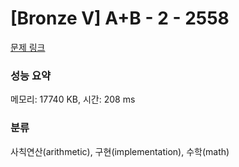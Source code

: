# [Bronze V] A+B - 2 - 2558 

[문제 링크](https://www.acmicpc.net/problem/2558) 

### 성능 요약

메모리: 17740 KB, 시간: 208 ms

### 분류

사칙연산(arithmetic), 구현(implementation), 수학(math)

